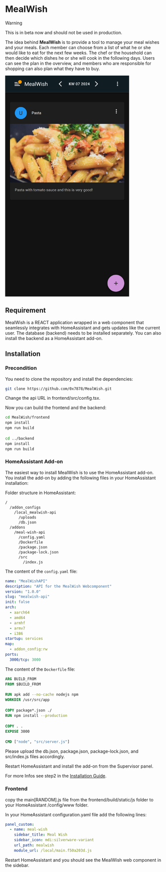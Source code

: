# MealWish

> [!WARNING]  
> This is in beta now and should not be used in production.

The idea behind **MealWish** is to provide a tool to manage your meal wishes and your meals. 
Each member can choose from a list of what he or she would like to eat for the next few weeks. 
The chef or the household can then decide which dishes he or she will cook in the
following days. Users can see the plan in the overview, and members who are responsible for 
shopping can also plan what they have to buy.

<img src="docs/start.png" alt="Meal Wish" width="400" />


## Requirement

MealWish is a REACT application wrapped in a web component that seamlessly integrates with
HomeAssistant and gets updates like the current user. The database (backend) needs to be
installed separately. You can also install the backend as a HomeAssistant add-on.

## Installation

### Precondition

You need to clone the repository and install the dependencies:

```bash
git clone https://github.com/0x7878/MealWish.git
```

Change the api URL in frontend/src/config.tsx.

Now you can build the frontend and the backend:

``` bash
cd MealWish/frontend
npm install
npm run build

cd ../backend
npm install
npm run build
```

### HomeAssistant Add-on

The easiest way to install MealWish is to use the HomeAssistant add-on. You install the
add-on by adding the following files in your HomeAssistant installation:

Folder structure in HomeAssistant:
```plaintext
/
  /addon_configs
    /local_mealwish-api
      /uploads
      /db.json
  /addons
    /meal-wish-api
      /config.yaml
      /Dockerfile
      /package.json
      /package-lock.json
      /src
        /index.js
```

The content of the `config.yaml` file:

```yaml
name: "MealWishAPI"
description: "API for the MealWish Webcomponent"
version: "1.0.0"
slug: "mealwish-api"
init: false
arch:
  - aarch64
  - amd64
  - armhf
  - armv7
  - i386
startup: services
map:
  - addon_config:rw
ports:
  3000/tcp: 3000
```

The content of the `Dockerfile` file:

```Dockerfile
ARG BUILD_FROM
FROM $BUILD_FROM

RUN apk add --no-cache nodejs npm
WORKDIR /usr/src/app

COPY package*.json ./
RUN npm install --production

COPY . .
EXPOSE 3000

CMD ["node", "src/server.js"]
```
Please upload the db.json, package.json, package-lock.json, and src/index.js files accordingly.

Restart HomeAssistant and install the add-on from the Supervisor panel.

For more Infos see step2 in the [Installation Guide](https://developers.home-assistant.io/docs/add-ons/tutorial/).

### Frontend

copy the main[RANDOM].js file from the frontend/build/static/js folder to your HomeAssistant /config/www folder.

In your HomeAssistant configuration.yaml file add the following lines:

```yaml
panel_custom:
  - name: meal-wish
    sidebar_title: Meal Wish
    sidebar_icon: mdi:silverware-variant
    url_path: mealwish
    module_url: /local/main.f50a203d.js
```

Restart HomeAssistant and you should see the MealWish web component in the sidebar.
